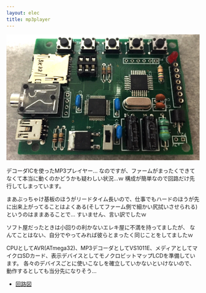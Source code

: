 ```yaml
---
layout: elec
title: mp3player
---
```


![](mp3player.jpg)

デコーダICを使ったMP3プレイヤー…
なのですが、ファームがまったくできてなくて本当に動くのかどうかも疑わしい状況…ｗ
構成が簡単なので回路だけ先行してしまっています。

まあぶっちゃけ基板のほうがリードタイム長いので、仕事でもハードのほうが先に出来上がってることはよくある(そしてファーム側で細かい尻拭いさせられる)というのはままあることで… すいません、言い訳でしたｗ

ソフト屋だったときは小回りの利かないエレキ屋に不満を持ってましたが、
なんてことはない、自分でやってみれば彼らとまったく同じことをしてましたｗ

CPUとしてAVR(ATmega32)、MP3デコーダとしてVS1011E、メディアとしてマイクロSDカード、表示デバイスとしてモノクロビットマップLCDを準備しています。
各々のデバイスごとに使いこなしを確立していかないといけないので、動作するとしても当分先になりそう…

- [回路図](mp3player.pdf)
